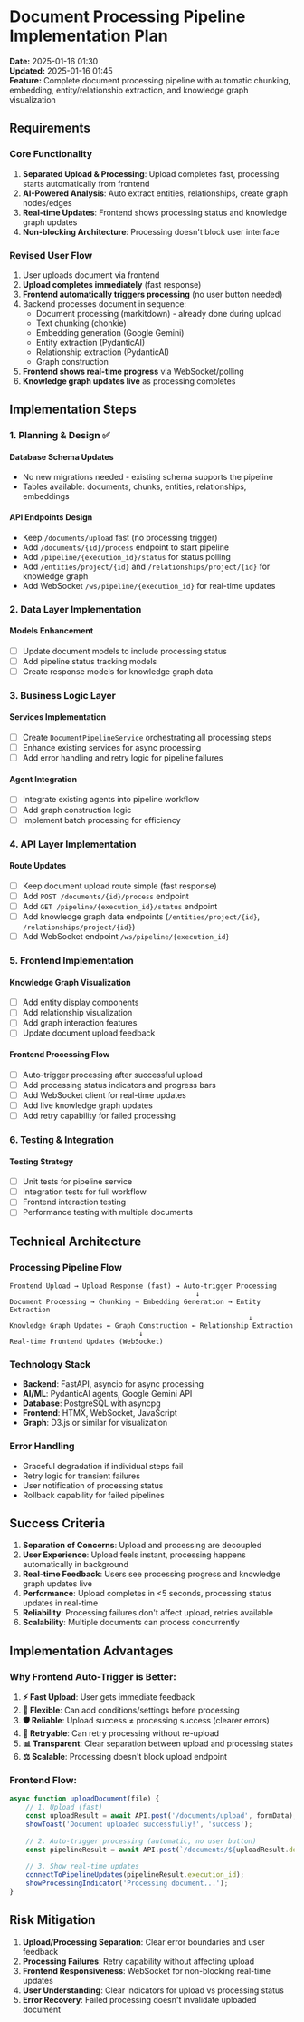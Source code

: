 # Document Processing Pipeline Implementation Plan

**Date:** 2025-01-16 01:30  
**Updated:** 2025-01-16 01:45  
**Feature:** Complete document processing pipeline with automatic chunking, embedding, entity/relationship extraction, and knowledge graph visualization

## Requirements

### Core Functionality
1. **Separated Upload & Processing**: Upload completes fast, processing starts automatically from frontend
2. **AI-Powered Analysis**: Auto extract entities, relationships, create graph nodes/edges  
3. **Real-time Updates**: Frontend shows processing status and knowledge graph updates
4. **Non-blocking Architecture**: Processing doesn't block user interface

### Revised User Flow
1. User uploads document via frontend
2. **Upload completes immediately** (fast response)
3. **Frontend automatically triggers processing** (no user button needed)
4. Backend processes document in sequence:
   - Document processing (markitdown) - already done during upload
   - Text chunking (chonkie)
   - Embedding generation (Google Gemini)
   - Entity extraction (PydanticAI)
   - Relationship extraction (PydanticAI)
   - Graph construction
5. **Frontend shows real-time progress** via WebSocket/polling
6. **Knowledge graph updates live** as processing completes

## Implementation Steps

### 1. Planning & Design ✅

#### Database Schema Updates
- No new migrations needed - existing schema supports the pipeline
- Tables available: documents, chunks, entities, relationships, embeddings

#### API Endpoints Design
- Keep `/documents/upload` fast (no processing trigger)
- Add `/documents/{id}/process` endpoint to start pipeline
- Add `/pipeline/{execution_id}/status` for status polling
- Add `/entities/project/{id}` and `/relationships/project/{id}` for knowledge graph
- Add WebSocket `/ws/pipeline/{execution_id}` for real-time updates

### 2. Data Layer Implementation

#### Models Enhancement
- [ ] Update document models to include processing status
- [ ] Add pipeline status tracking models
- [ ] Create response models for knowledge graph data

### 3. Business Logic Layer

#### Services Implementation
- [ ] Create `DocumentPipelineService` orchestrating all processing steps
- [ ] Enhance existing services for async processing
- [ ] Add error handling and retry logic for pipeline failures

#### Agent Integration
- [ ] Integrate existing agents into pipeline workflow
- [ ] Add graph construction logic
- [ ] Implement batch processing for efficiency

### 4. API Layer Implementation

#### Route Updates
- [ ] Keep document upload route simple (fast response)
- [ ] Add `POST /documents/{id}/process` endpoint
- [ ] Add `GET /pipeline/{execution_id}/status` endpoint
- [ ] Add knowledge graph data endpoints (`/entities/project/{id}`, `/relationships/project/{id}`)
- [ ] Add WebSocket endpoint `/ws/pipeline/{execution_id}`

### 5. Frontend Implementation

#### Knowledge Graph Visualization
- [ ] Add entity display components
- [ ] Add relationship visualization
- [ ] Add graph interaction features
- [ ] Update document upload feedback

#### Frontend Processing Flow
- [ ] Auto-trigger processing after successful upload
- [ ] Add processing status indicators and progress bars
- [ ] Add WebSocket client for real-time updates
- [ ] Add live knowledge graph updates
- [ ] Add retry capability for failed processing

### 6. Testing & Integration

#### Testing Strategy
- [ ] Unit tests for pipeline service
- [ ] Integration tests for full workflow
- [ ] Frontend interaction testing
- [ ] Performance testing with multiple documents

## Technical Architecture

### Processing Pipeline Flow
```
Frontend Upload → Upload Response (fast) → Auto-trigger Processing
                                              ↓
Document Processing → Chunking → Embedding Generation → Entity Extraction
                                                           ↓
Knowledge Graph Updates ← Graph Construction ← Relationship Extraction
                                ↓
Real-time Frontend Updates (WebSocket)
```

### Technology Stack
- **Backend**: FastAPI, asyncio for async processing
- **AI/ML**: PydanticAI agents, Google Gemini API
- **Database**: PostgreSQL with asyncpg
- **Frontend**: HTMX, WebSocket, JavaScript
- **Graph**: D3.js or similar for visualization

### Error Handling
- Graceful degradation if individual steps fail
- Retry logic for transient failures
- User notification of processing status
- Rollback capability for failed pipelines

## Success Criteria

1. **Separation of Concerns**: Upload and processing are decoupled
2. **User Experience**: Upload feels instant, processing happens automatically in background
3. **Real-time Feedback**: Users see processing progress and knowledge graph updates live
4. **Performance**: Upload completes in <5 seconds, processing status updates in real-time
5. **Reliability**: Processing failures don't affect upload, retries available
6. **Scalability**: Multiple documents can process concurrently

## Implementation Advantages

### **Why Frontend Auto-Trigger is Better:**
1. **⚡ Fast Upload**: User gets immediate feedback
2. **🔧 Flexible**: Can add conditions/settings before processing
3. **🛡️ Reliable**: Upload success ≠ processing success (clearer errors)
4. **🔄 Retryable**: Can retry processing without re-upload
5. **📊 Transparent**: Clear separation between upload and processing states
6. **⚖️ Scalable**: Processing doesn't block upload endpoint

### **Frontend Flow:**
```javascript
async function uploadDocument(file) {
    // 1. Upload (fast)
    const uploadResult = await API.post('/documents/upload', formData);
    showToast('Document uploaded successfully!', 'success');
    
    // 2. Auto-trigger processing (automatic, no user button)
    const pipelineResult = await API.post(`/documents/${uploadResult.document_id}/process`);
    
    // 3. Show real-time updates
    connectToPipelineUpdates(pipelineResult.execution_id);
    showProcessingIndicator('Processing document...');
}
```

## Risk Mitigation

1. **Upload/Processing Separation**: Clear error boundaries and user feedback
2. **Processing Failures**: Retry capability without affecting upload
3. **Frontend Responsiveness**: WebSocket for non-blocking real-time updates
4. **User Understanding**: Clear indicators for upload vs processing status
5. **Error Recovery**: Failed processing doesn't invalidate uploaded document